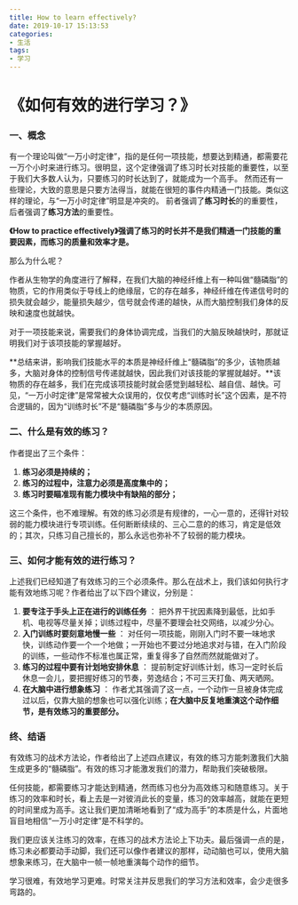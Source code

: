 ```yaml
---
title: How to learn effectively?
date: 2019-10-17 15:13:53
categories:
- 生活
tags:
- 学习
---
```


# 《如何有效的进行学习？》

### 一、概念
有一个理论叫做“一万小时定律”，指的是任何一项技能，想要达到精通，都需要花一万个小时来进行练习。很明显，这个定律强调了练习时长对技能的重要性，以至于我们大多数人认为，只要练习的时长达到了，就能成为一个高手。
然而还有一些理论，大致的意思是只要方法得当，就能在很短的事件内精通一门技能。类似这样的理论，与“一万小时定律”明显是冲突的。
前者强调了**练习时长**的的重要性， 后者强调了**练习方法**的重要性。

**《How to practice effectively》强调了练习的时长并不是我们精通一门技能的重要因素，而练习的质量和效率才是。**

那么为什么呢？

作者从生物学的角度进行了解释，在我们大脑的神经纤维上有一种叫做“髓磷脂”的物质，它的作用类似于导线上的绝缘层，它的存在越多，神经纤维在传递信号时的损失就会越少，能量损失越少，信号就会传递的越快，从而大脑控制我们身体的反映和速度也就越快。

对于一项技能来说，需要我们的身体协调完成，当我们的大脑反映越快时，那就证明我们对于该项技能的掌握越好。

**总结来讲，影响我们技能水平的本质是神经纤维上“髓磷脂”的多少，该物质越多，大脑对身体的控制信号传递就越快，因此我们对该技能的掌握就越好。**该物质的存在越多，我们在完成该项技能时就会感觉到越轻松、越自信、越快。可见，“一万小时定律”是常常被大众误用的，仅仅考虑“训练时长”这个因素，是不符合逻辑的，因为“训练时长”不是“髓磷脂”多与少的本质原因。

### 二、什么是有效的练习？
 作者提出了三个条件：
 1. **练习必须是持续的；**
 2. **练习的过程中，注意力必须是高度集中的；**
 3. **练习时要瞄准现有能力模块中有缺陷的部分；**

这三个条件，也不难理解。有效的练习必须是有规律的，一心一意的，还得针对较弱的能力模块进行专项训练。任何断断续续的、三心二意的的练习，肯定是低效的；其次，只练习自己擅长的，那么永远也弥补不了较弱的能力模块。


### 三、如何才能有效的进行练习？

上述我们已经知道了有效练习的三个必须条件。那么在战术上，我们该如何执行才能有效地练习呢？作者给出了以下四个建议，分别是：

1. **要专注于手头上正在进行的训练任务** ： 把外界干扰因素降到最低，比如手机、电视等尽量关掉；训练过程中，尽量不要理会社交网络，以减少分心。
2. **入门训练时要刻意地慢一些** ： 对任何一项技能，刚刚入门时不要一味地求快，训练动作要一个一个地做；一开始也不要过分地追求对与错，在入门阶段的训练，一些动作不标准也属正常，重复得多了自然而然就能做对了。
3. **练习的过程中要有计划地安排休息** ： 提前制定好训练计划，练习一定时长后休息一会儿，要把握好练习的节奏，劳逸结合；不可三天打鱼、两天晒网。
4. **在大脑中进行想象练习** ： 作者尤其强调了这一点，一个动作一旦被身体完成过以后，仅靠大脑的想象也可以强化训练；**在大脑中反复地重演这个动作细节，是有效练习的重要部分。**

### 终、结语
有效练习的战术方法论，作者给出了上述四点建议，有效的练习方能刺激我们大脑生成更多的“髓磷脂”。有效的练习才能激发我们的潜力，帮助我们突破极限。

任何技能，都需要练习才能达到精通，然而练习也分为高效练习和随意练习。关于练习的效率和时长，看上去是一对彼消此长的变量，练习的效率越高，就能在更短的时间里成为高手。这让我们更加清晰地看到了“成为高手”的本质是什么，片面地盲目地相信“一万小时定律”是不科学的。

我们更应该关注练习的效率，在练习的战术方法论上下功夫。最后强调一点的是，练习未必都要动手动脚，我们还可以像作者建议的那样，动动脑也可以，使用大脑想象来练习，在大脑中一帧一帧地重演每个动作的细节。

学习很难，有效地学习更难。时常关注并反思我们的学习方法和效率，会少走很多弯路的。

